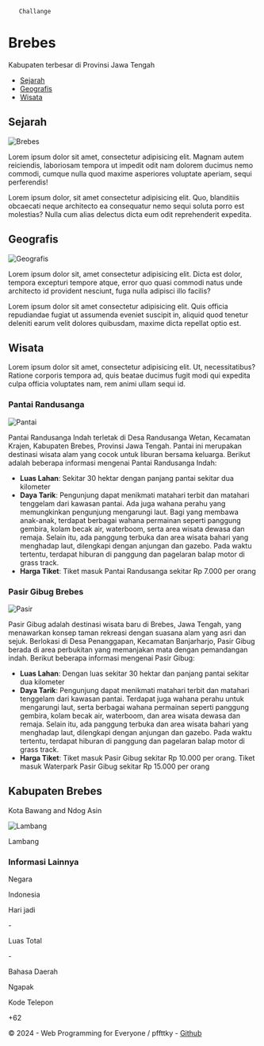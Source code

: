        Challange

Brebes
======

Kabupaten terbesar di Provinsi Jawa Tengah

*   [Sejarah](#Sejarah)
*   [Geografis](#Geografis)
*   [Wisata](#Wisata)

Sejarah
-------

![Brebes](https://www.libur.co/wp-content/uploads/2021/02/Tempat-Wisata-Brebes.jpg)

Lorem ipsum dolor sit amet, consectetur adipisicing elit. Magnam autem reiciendis, laboriosam tempora ut impedit odit nam dolorem ducimus nemo commodi, cumque nulla quod maxime asperiores voluptate aperiam, sequi perferendis!

Lorem ipsum dolor, sit amet consectetur adipisicing elit. Quo, blanditiis obcaecati neque architecto ea consequatur nemo sequi soluta porro est molestias? Nulla cum alias delectus dicta eum odit reprehenderit expedita.

Geografis
---------

![Geografis](https://blogger.googleusercontent.com/img/b/R29vZ2xl/AVvXsEgGLG_uDAAEdCjwDlhythQB5Gwk8LcaqwvCR-PnP9bPp-E-PhXXJl7IUFDLx-8wImXODeR4_KVnSWj8NWS1gts2IwAngASKBFmuLUSPVewWEtGATUkDih1Y0cCvmEVVhtJXlazsAxuqnGc3ReJEczcQrtSz_ES9XJOKByGmzk8k33Dj3M3oD7SkM-T9/s3507/Kec_Brebes.png)

Lorem ipsum dolor sit, amet consectetur adipisicing elit. Dicta est dolor, tempora excepturi tempore atque, error quo quasi commodi natus unde architecto id provident nesciunt, fuga nulla adipisci illo facilis?

Lorem ipsum dolor sit amet consectetur adipisicing elit. Quis officia repudiandae fugiat ut assumenda eveniet suscipit in, aliquid quod tenetur deleniti earum velit dolores quibusdam, maxime dicta repellat optio est.

Wisata
------

Lorem ipsum dolor sit amet, consectetur adipisicing elit. Ut, necessitatibus? Ratione corporis tempora ad, quis beatae ducimus fugit modi qui expedita culpa officia voluptates nam, rem animi ullam sequi id.

### Pantai Randusanga

![Pantai](https://www.pesisir.net/wp-content/uploads/2020/06/Alamat-Pantai-Randusanga-Indah.jpg)

Pantai Randusanga Indah terletak di Desa Randusanga Wetan, Kecamatan Krajen, Kabupaten Brebes, Provinsi Jawa Tengah. Pantai ini merupakan destinasi wisata alam yang cocok untuk liburan bersama keluarga. Berikut adalah beberapa informasi mengenai Pantai Randusanga Indah:

*   **Luas Lahan**: Sekitar 30 hektar dengan panjang pantai sekitar dua kilometer
*   **Daya Tarik**: Pengunjung dapat menikmati matahari terbit dan matahari tenggelam dari kawasan pantai. Ada juga wahana perahu yang memungkinkan pengunjung mengarungi laut. Bagi yang membawa anak-anak, terdapat berbagai wahana permainan seperti panggung gembira, kolam becak air, waterboom, serta area wisata dewasa dan remaja. Selain itu, ada panggung terbuka dan area wisata bahari yang menghadap laut, dilengkapi dengan anjungan dan gazebo. Pada waktu tertentu, terdapat hiburan di panggung dan pagelaran balap motor di grass track.
*   **Harga Tiket**: Tiket masuk Pantai Randusanga sekitar Rp 7.000 per orang
    

### Pasir Gibug Brebes

![Pasir ]( https://www.nativeindonesia.com/foto/2022/10/taman-yang-cantik.jpg )

Pasir Gibug adalah destinasi wisata baru di Brebes, Jawa Tengah, yang menawarkan konsep taman rekreasi dengan suasana alam yang asri dan sejuk. Berlokasi di Desa Penanggapan, Kecamatan Banjarharjo, Pasir Gibug berada di area perbukitan yang memanjakan mata dengan pemandangan indah. Berikut beberapa informasi mengenai Pasir Gibug:

*   **Luas Lahan**: Dengan luas sekitar 30 hektar dan panjang pantai sekitar dua kilometer
*   **Daya Tarik**: Pengunjung dapat menikmati matahari terbit dan matahari tenggelam dari kawasan pantai. Terdapat juga wahana perahu untuk mengarungi laut, serta berbagai wahana permainan seperti panggung gembira, kolam becak air, waterboom, dan area wisata dewasa dan remaja. Selain itu, ada panggung terbuka dan area wisata bahari yang menghadap laut, dilengkapi dengan anjungan dan gazebo. Pada waktu tertentu, terdapat hiburan di panggung dan pagelaran balap motor di grass track.
*   **Harga Tiket**: Tiket masuk Pasir Gibug sekitar Rp 10.000 per orang. Tiket masuk Waterpark Pasir Gibug sekitar Rp 15.000 per orang

Kabupaten Brebes
----------------

Kota Bawang and Ndog Asin

![Lambang ](https://dpkp.brebeskab.go.id/wp-content/uploads/2021/09/Lambang_Kabupaten_Brebes.png )

Lambang

### Informasi Lainnya

Negara

Indonesia

Hari jadi

\-

Luas Total

\-

Bahasa Daerah

Ngapak

Kode Telepon

+62

© 2024 - Web Programming for Everyone / pffttky - [Github](http://github.com/ )
